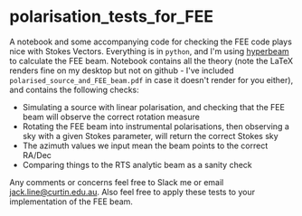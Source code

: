# polarisation_tests_for_FEE
A notebook and some accompanying code for checking the FEE code plays nice
with Stokes Vectors. Everything is in `python`, and I'm using [hyperbeam](https://pypi.org/project/mwa-hyperbeam/) to calculate the FEE beam. Notebook contains all the theory (note the LaTeX renders fine on my desktop but not on github - I've included `polarised_source_and_FEE_beam.pdf` in case it doesn't render for you either), and contains the
following checks:

 - Simulating a source with linear polarisation, and checking that the FEE beam will observe the correct rotation measure
 - Rotating the FEE beam into instrumental polarisations, then observing a sky with a given Stokes parameter, will return the correct Stokes sky
 - The azimuth values we input mean the beam points to the correct RA/Dec
 - Comparing things to the RTS analytic beam as a sanity check

Any comments or concerns feel free to Slack me or email jack.line@curtin.edu.au. Also feel free to apply these tests to your implementation of the FEE beam.
